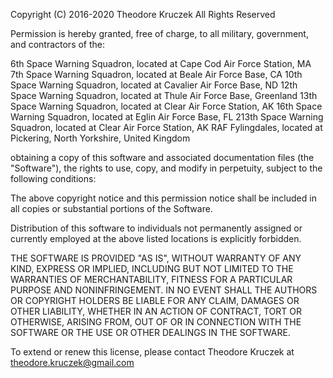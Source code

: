 Copyright (C) 2016-2020 Theodore Kruczek
All Rights Reserved

Permission is hereby granted, free of charge, to all military, government,
and contractors of the:

6th Space Warning Squadron, located at Cape Cod Air Force Station, MA
7th Space Warning Squadron, located at Beale Air Force Base, CA
10th Space Warning Squadron, located at Cavalier Air Force Base, ND
12th Space Warning Squadron, located at Thule Air Force Base, Greenland
13th Space Warning Squadron, located at Clear Air Force Station, AK
16th Space Warning Squadron, located at Eglin Air Force Base, FL
213th Space Warning Squadron, located at Clear Air Force Station, AK
RAF Fylingdales, located at Pickering, North Yorkshire, United Kingdom

obtaining a copy of this software and associated documentation files
(the "Software"), the rights to use, copy, and modify in perpetuity,
subject to the following conditions:

The above copyright notice and this permission notice shall be included in all
copies or substantial portions of the Software.

Distribution of this software to individuals not permanently assigned or
currently employed at the above listed locations is explicitly forbidden.

THE SOFTWARE IS PROVIDED "AS IS", WITHOUT WARRANTY OF ANY KIND, EXPRESS OR
IMPLIED, INCLUDING BUT NOT LIMITED TO THE WARRANTIES OF MERCHANTABILITY,
FITNESS FOR A PARTICULAR PURPOSE AND NONINFRINGEMENT. IN NO EVENT SHALL THE
AUTHORS OR COPYRIGHT HOLDERS BE LIABLE FOR ANY CLAIM, DAMAGES OR OTHER
LIABILITY, WHETHER IN AN ACTION OF CONTRACT, TORT OR OTHERWISE, ARISING FROM,
OUT OF OR IN CONNECTION WITH THE SOFTWARE OR THE USE OR OTHER DEALINGS IN THE
SOFTWARE.

To extend or renew this license, please contact Theodore Kruczek
at theodore.kruczek@gmail.com
